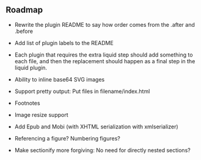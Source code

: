 ## Roadmap

- Rewrite the plugin README to say how order comes from the .after and .before
- Add list of plugin labels to the README
- Each plugin that requires the extra liquid step should add something to each file, and then the replacement should happen as a final step in the liquid plugin.

- Ability to inline base64 SVG images
- Support pretty output: Put files in filename/index.html
- Footnotes
- Image resize support
- Add Epub and Mobi (with XHTML serialization with xmlserializer)
- Referencing a figure? Numbering figures?
- Make sectionify more forgiving: No need for directly nested sections?
